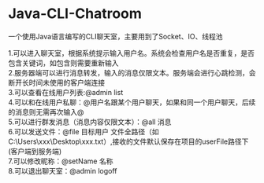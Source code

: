 # Java-CLI-Chatroom
一个使用Java语言编写的CLI聊天室，主要用到了Socket、IO、线程池

1.可以进入聊天室，根据系统提示输入用户名。系统会检查用户名是否重复，是否包含关键词，如包含则需要重新输入  
2.服务器端可以进行消息转发，输入的消息仅限文本。服务端会进行心跳检测，会断开长时间未使用的客户端连接  
3.可以查看在线用户列表:@admin list  
4.可以和在线用户私聊：@用户名跟某个用户聊天，如果和同一个用户聊天，后续的消息则无需再次输入@  
5.可以进行群发消息（消息内容仅限文本）：@all 消息  
6.可以发送文件：@file 目标用户 文件全路径（如C:\Users\xxx\Desktop\xxx.txt）,接收的文件默认保存在项目的userFile路径下(客户端到服务端)  
7.可以修改昵称：@setName 名称  
8.可以退出聊天室：@admin logoff
